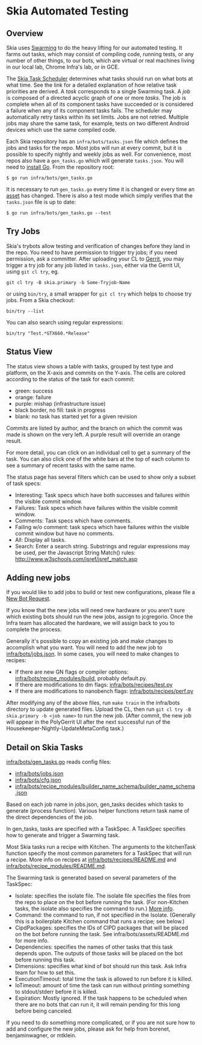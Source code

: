 Skia Automated Testing
======================

Overview
--------

Skia uses [Swarming](https://github.com/luci/luci-py/blob/master/appengine/swarming/doc/Design.md)
to do the heavy lifting for our automated testing. It farms out tasks, which may
consist of compiling code, running tests, or any number of other things, to our
bots, which are virtual or real machines living in our local lab, Chrome Infra's
lab, or in GCE.

The [Skia Task Scheduler](http://go/skia-task-scheduler) determines what tasks
should run on what bots at what time. See the link for a detailed explanation of
how relative task priorities are derived. A *task* corresponds to a single
Swarming task. A *job* is composed of a directed acyclic graph of one or more
*tasks*. The job is complete when all of its component tasks have succeeded
or is considered a failure when any of its component tasks fails. The scheduler
may automatically retry tasks within its set limits. Jobs are not retried.
Multiple jobs may share the same task, for example, tests on two different
Android devices which use the same compiled code.

Each Skia repository has an `infra/bots/tasks.json` file which defines the jobs
and tasks for the repo. Most jobs will run at every commit, but it is possible
to specify nightly and weekly jobs as well. For convenience, most repos also
have a `gen_tasks.go` which will generate `tasks.json`. You will need to
[install Go](https://golang.org/doc/install). From the repository root:

	$ go run infra/bots/gen_tasks.go

It is necessary to run `gen_tasks.go` every time it is changed or every time an
[asset](https://skia.googlesource.com/skia/+/master/infra/bots/assets/README.md)
has changed. There is also a test mode which simply verifies that the `tasks.json`
file is up to date:

	$ go run infra/bots/gen_tasks.go --test



Try Jobs
--------

Skia's trybots allow testing and verification of changes before they land in the
repo. You need to have permission to trigger try jobs; if you need permission,
ask a committer. After uploading your CL to [Gerrit](https://skia-review.googlesource.com/),
you may trigger a try job for any job listed in `tasks.json`, either via the
Gerrit UI, using `git cl try`, eg.

    git cl try -B skia.primary -b Some-Tryjob-Name

or using `bin/try`, a small wrapper for `git cl try` which helps to choose try jobs.
From a Skia checkout:

    bin/try --list

You can also search using regular expressions:

    bin/try "Test.*GTX660.*Release"


Status View
------------

The status view shows a table with tasks, grouped by test type and platform,
on the X-axis and commits on the Y-axis.  The cells are colored according to
the status of the task for each commit:

* green: success
* orange: failure
* purple: mishap (infrastructure issue)
* black border, no fill: task in progress
* blank: no task has started yet for a given revision

Commits are listed by author, and the branch on which the commit was made is
shown on the very left. A purple result will override an orange result.

For more detail, you can click on an individual cell to get a summary of the
task.  You can also click one of the white bars at the top of each column to see
a summary of recent tasks with the same name.

The status page has several filters which can be used to show only a subset of
task specs:

* Interesting: Task specs which have both successes and failures within the
  visible commit window.
* Failures: Task specs which have failures within the visible commit window.
* Comments: Task specs which have comments.
* Failing w/o comment: task specs which have failures within the visible commit
  window but have no comments.
* All: Display all tasks.
* Search: Enter a search string. Substrings and regular expressions may be
  used, per the Javascript String Match() rules:
  http://www.w3schools.com/jsref/jsref_match.asp

<a name="adding-new-jobs"></a>
Adding new jobs
---------------

If you would like to add jobs to build or test new configurations, please file a
[New Bot Request][new bot request].

If you know that the new jobs will need new hardware or you aren't sure which
existing bots should run the new jobs, assign to jcgregorio. Once the Infra team
has allocated the hardware, we will assign back to you to complete the process.

Generally it's possible to copy an existing job and make changes to accomplish
what you want. You will need to add the new job to
[infra/bots/jobs.json][jobs json]. In some cases, you will need to make changes
to recipes:

* If there are new GN flags or compiler options:
  [infra/bots/recipe_modules/build][build recipe module], probably default.py.
* If there are modifications to dm flags: [infra/bots/recipes/test.py][test py]
* If there are modifications to nanobench flags:
  [infra/bots/recipes/perf.py][perf py]

After modifying any of the above files, run `make train` in the infra/bots
directory to update generated files. Upload the CL, then run `git cl try -B
skia.primary -b <job name>` to run the new job. (After commit, the new job will
appear in the PolyGerrit UI after the next successful run of the
Housekeeper-Nightly-UpdateMetaConfig task.)

[new bot request]:
    https://bugs.chromium.org/p/skia/issues/entry?template=New+Bot+Request
[jobs json]: https://skia.googlesource.com/skia/+/master/infra/bots/jobs.json
[build recipe module]:
    https://skia.googlesource.com/skia/+/refs/heads/master/infra/bots/recipe_modules/build/
[test py]:
    https://skia.googlesource.com/skia/+/master/infra/bots/recipes/test.py
[perf py]:
    https://skia.googlesource.com/skia/+/master/infra/bots/recipes/perf.py


Detail on Skia Tasks
--------------------

[infra/bots/gen_tasks.go][gen_tasks] reads config files:

* [infra/bots/jobs.json][jobs json]
* [infra/bots/cfg.json][cfg json]
* [infra/bots/recipe_modules/builder_name_schema/builder_name_schema.json][builder_name_schema]

Based on each job name in jobs.json, gen_tasks decides which tasks to generate (process
function). Various helper functions return task name of the direct dependencies of the job.

In gen_tasks, tasks are specified with a TaskSpec. A TaskSpec specifies how to generate and trigger
a Swarming task.

Most Skia tasks run a recipe with Kitchen. The arguments to the kitchenTask function specify the
most common parameters for a TaskSpec that will run a recipe. More info on recipes at
[infra/bots/recipes/README.md][recipes README] and
[infra/bots/recipe_modules/README.md][recipe_modules README].

The Swarming task is generated based on several parameters of the TaskSpec:

* Isolate: specifies the isolate file. The isolate file specifies the files from the repo to place
  on the bot before running the task. (For non-Kitchen tasks, the isolate also specifies the command
  to run.) [More info][isolate user guide].
* Command: the command to run, if not specified in the Isolate. (Generally this is a boilerplate
  Kitchen command that runs a recipe; see below.)
* CipdPackages: specifies the IDs of CIPD packages that will be placed on the bot before running the
  task. See infra/bots/assets/README.md for more info.
* Dependencies: specifies the names of other tasks that this task depends upon. The outputs of those
  tasks will be placed on the bot before running this task.
* Dimensions: specifies what kind of bot should run this task. Ask Infra team for how to set this.
* ExecutionTimeout: total time the task is allowed to run before it is killed.
* IoTimeout: amount of time the task can run without printing something to stdout/stderr before it
  is killed.
* Expiration: Mostly ignored. If the task happens to be scheduled when there are no bots that can
  run it, it will remain pending for this long before being canceled.

If you need to do something more complicated, or if you are not sure how to add
and configure the new jobs, please ask for help from borenet, benjaminwagner, or
mtklein.

[gen_tasks]:
	https://skia.googlesource.com/skia/+/master/infra/bots/gen_tasks.go
[cfg json]:
	https://skia.googlesource.com/skia/+/master/infra/bots/cfg.json
[builder_name_schema]:
	https://skia.googlesource.com/skia/+/master/infra/bots/recipe_modules/builder_name_schema/builder_name_schema.json
[recipes README]:
    https://skia.googlesource.com/skia/+/master/infra/bots/recipes/README.md
[recipe_modules README]:
    https://skia.googlesource.com/skia/+/master/infra/bots/recipe_modules/README.md
[isolate user guide]:
    https://chromium.googlesource.com/infra/luci/luci-py/+/master/appengine/isolate/doc/client/Isolate-User-Guide.md
